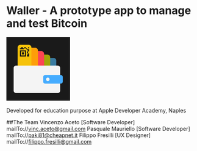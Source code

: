 # Waller - A prototype app to manage and test Bitcoin

![alt Waller icon](https://github.com/vinzaceto/madeInChain/blob/master/Waller/Waller/Assets.xcassets/AppIcon.appiconset/wallerIcon-83.5%402x.png)


Developed for education purpose at Apple Developer Academy, Naples

##The Team
Vincenzo Aceto [Software Developer] mailTo://vinc.aceto@gmail.com
Pasquale Mauriello [Software Developer] mailTo://paki81@cheapnet.it
Filippo Fresilli [UX Designer] mailTo://filippo.fresilli@gmail.com 
